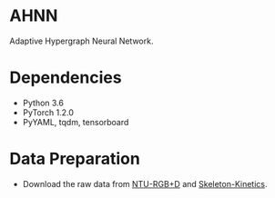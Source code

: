 # AHNN
Adaptive Hypergraph Neural Network.

# Dependencies
- Python 3.6
- PyTorch 1.2.0
- PyYAML, tqdm, tensorboard

# Data Preparation

 - Download the raw data from [NTU-RGB+D](https://github.com/shahroudy/NTURGB-D) and [Skeleton-Kinetics](https://github.com/yysijie/st-gcn).
